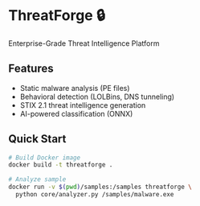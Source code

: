 # ThreatForge 🔒  
Enterprise-Grade Threat Intelligence Platform  

## Features
- Static malware analysis (PE files)
- Behavioral detection (LOLBins, DNS tunneling)
- STIX 2.1 threat intelligence generation
- AI-powered classification (ONNX)

## Quick Start
```bash
# Build Docker image
docker build -t threatforge .

# Analyze sample
docker run -v $(pwd)/samples:/samples threatforge \
  python core/analyzer.py /samples/malware.exe
